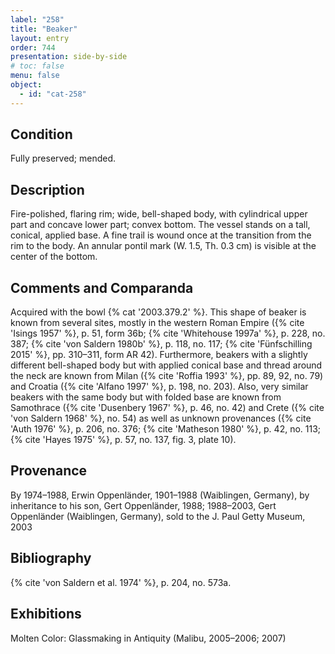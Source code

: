 ```yaml
---
label: "258"
title: "Beaker"
layout: entry
order: 744
presentation: side-by-side
# toc: false
menu: false
object:
  - id: "cat-258"
---
```


## Condition

Fully preserved; mended.

## Description

Fire-polished, flaring rim; wide, bell-shaped body, with cylindrical upper part and concave lower part; convex bottom. The vessel stands on a tall, conical, applied base. A fine trail is wound once at the transition from the rim to the body. An annular pontil mark (W. 1.5, Th. 0.3 cm) is visible at the center of the bottom.

## Comments and Comparanda

Acquired with the bowl {% cat '2003.379.2' %}. This shape of beaker is known from several sites, mostly in the western Roman Empire ({% cite 'Isings 1957' %}, p. 51, form 36b; {% cite 'Whitehouse 1997a' %}, p. 228, no. 387; {% cite 'von Saldern 1980b' %}, p. 118, no. 117; {% cite 'Fünfschilling 2015' %}, pp. 310–311, form AR 42). Furthermore, beakers with a slightly different bell-shaped body but with applied conical base and thread around the neck are known from Milan ({% cite 'Roffia 1993' %}, pp. 89, 92, no. 79) and Croatia ({% cite 'Alfano 1997' %}, p. 198, no. 203). Also, very similar beakers with the same body but with folded base are known from Samothrace ({% cite 'Dusenbery 1967' %}, p. 46, no. 42) and Crete ({% cite 'von Saldern 1968' %}, no. 54) as well as unknown provenances ({% cite 'Auth 1976' %}, p. 206, no. 376; {% cite 'Matheson 1980' %}, p. 42, no. 113; {% cite 'Hayes 1975' %}, p. 57, no. 137, fig. 3, plate 10).

## Provenance

By 1974–1988, Erwin Oppenländer, 1901–1988 (Waiblingen, Germany), by inheritance to his son, Gert Oppenländer, 1988; 1988–2003, Gert Oppenländer (Waiblingen, Germany), sold to the J. Paul Getty Museum, 2003

## Bibliography

{% cite 'von Saldern et al. 1974' %}, p. 204, no. 573a.

## Exhibitions

Molten Color: Glassmaking in Antiquity (Malibu, 2005–2006; 2007)
